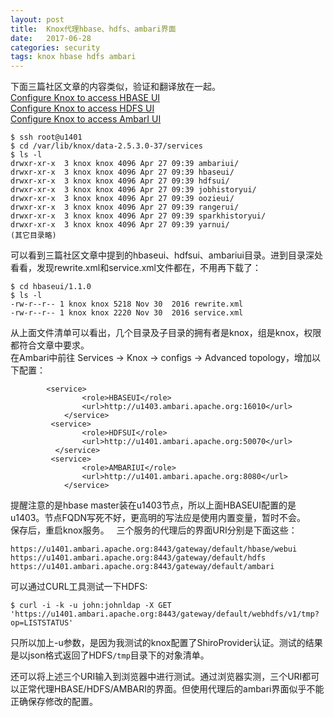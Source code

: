 ```yaml
---
layout: post
title:  Knox代理hbase、hdfs、ambari界面
date:   2017-06-28
categories: security
tags: knox hbase hdfs ambari
---
```


下面三篇社区文章的内容类似，验证和翻译放在一起。    
[Configure Knox to access HBASE UI](https://community.hortonworks.com/articles/81714/configure-knox-to-access-hbase-ui.html)  
[Configure Knox to access HDFS UI](https://community.hortonworks.com/articles/81713/configure-knox-to-access-hdfs-ui.html)  
[Configure Knox to access AmbarI UI](https://community.hortonworks.com/articles/78361/configure-knox-to-access-ambari-ui.html)  

```
$ ssh root@u1401
$ cd /var/lib/knox/data-2.5.3.0-37/services
$ ls -l
drwxr-xr-x  3 knox knox 4096 Apr 27 09:39 ambariui/
drwxr-xr-x  3 knox knox 4096 Apr 27 09:39 hbaseui/
drwxr-xr-x  3 knox knox 4096 Apr 27 09:39 hdfsui/
drwxr-xr-x  3 knox knox 4096 Apr 27 09:39 jobhistoryui/
drwxr-xr-x  3 knox knox 4096 Apr 27 09:39 oozieui/
drwxr-xr-x  3 knox knox 4096 Apr 27 09:39 rangerui/
drwxr-xr-x  3 knox knox 4096 Apr 27 09:39 sparkhistoryui/
drwxr-xr-x  3 knox knox 4096 Apr 27 09:39 yarnui/
(其它目录略)
```
可以看到三篇社区文章中提到的hbaseui、hdfsui、ambariui目录。进到目录深处看看，发现rewrite.xml和service.xml文件都在，不用再下载了：
```
$ cd hbaseui/1.1.0
$ ls -l
-rw-r--r-- 1 knox knox 5218 Nov 30  2016 rewrite.xml
-rw-r--r-- 1 knox knox 2220 Nov 30  2016 service.xml
```
从上面文件清单可以看出，几个目录及子目录的拥有者是knox，组是knox，权限都符合文章中要求。  
在Ambari中前往 Services -> Knox -> configs -> Advanced topology，增加以下配置：
```
        <service>
                <role>HBASEUI</role>
                <url>http://u1403.ambari.apache.org:16010</url>
            </service>
         <service>
                <role>HDFSUI</role>
                <url>http://u1401.ambari.apache.org:50070</url>
          </service>
         <service>
                <role>AMBARIUI</role>
                <url>http://u1401.ambari.apache.org:8080</url>
            </service>
```
提醒注意的是hbase master装在u1403节点，所以上面HBASEUI配置的是u1403。节点FQDN写死不好，更高明的写法应是使用内置变量，暂时不会。  
保存后，重启knox服务。  
三个服务的代理后的界面URI分别是下面这些：
```
https://u1401.ambari.apache.org:8443/gateway/default/hbase/webui
https://u1401.ambari.apache.org:8443/gateway/default/hdfs
https://u1401.ambari.apache.org:8443/gateway/default/ambari
```
可以通过CURL工具测试一下HDFS:
```
$ curl -i -k -u john:johnldap -X GET 'https://u1401.ambari.apache.org:8443/gateway/default/webhdfs/v1/tmp?op=LISTSTATUS'
```
只所以加上-u参数，是因为我测试的knox配置了ShiroProvider认证。测试的结果是以json格式返回了HDFS`/tmp`目录下的对象清单。  

还可以将上述三个URI输入到浏览器中进行测试。通过浏览器实测，三个URI都可以正常代理HBASE/HDFS/AMBARI的界面。但使用代理后的ambari界面似乎不能正确保存修改的配置。  

